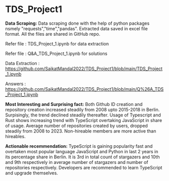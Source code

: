 # TDS_Project1

**Data Scraping:**
Data scraping done with the help of python packages nsmely "requests","time","pandas". Extracted data saved in excel file format. All the files are shared in GitHub repo.

Refer file : TDS_Project_1.ipynb for data extraction

Refer file : Q&A_TDS_Project_1.ipynb for solutions

Data Extraction :  https://github.com/SaikatMandal2022/TDS_Project1/blob/main/TDS_Project_1.ipynb

Answers  :  https://github.com/SaikatMandal2022/TDS_Project1/blob/main/Q%26A_TDS_Project_1.ipynb

  
**Most Interesting and Surprising fact:**
Both Github ID creation and repository creation increased steadily from 2008 upto 2015-2018 in Berlin. Surpisingly, the trend declined steadily thereafter. Usage of Typescript and Rust shows increasing trend with TypeScript overtaking JavaScript in share of usage. Average number of repositories created by users, dropped steadily from 2008 to 2023. Non-hireable members are more active than hireables.

**Actionable recemmendation:**
TypeScript is gaining popularity fast and overtaken most popular language JavaScript and Python in last 2 years in its percentage share in Berlin. It is 3rd in total count of stargazers and 10th and 9th respectively in average number of stargazers and number of repositories respectively. Developers are recommended to learn TypeScript and upgrade themselves.
